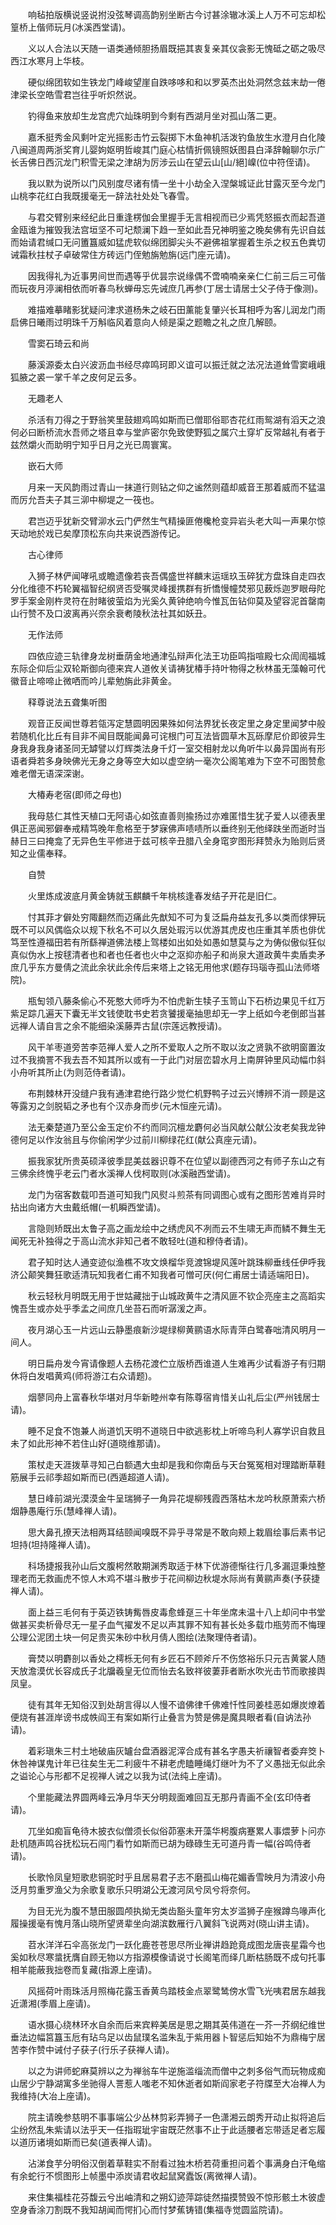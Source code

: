 <!-- { "loadSidebar": true } -->

　　响毡拍版横说竖说拊没弦琴调高韵别坐断古今讨甚涂辙冰溪上人万不可忘却松篁桥上偕师玩月(冰溪西堂请)。

　　义以人合法以天随一语类通倾胆扬眉既挹其衷复亲其仪衾影无愧砥之砺之吸尽西江水寒月上华枝。

　　硬似绵团软如生铁龙门峰峻望崖自跌哆哆和和以罗英杰出处洞然念兹末劫一倦津梁长空皓雪君岂往乎听炽然说。

　　钓得鱼来放却生龙宫虎穴灿珠明到今剩有西湖月坐对孤山落二更。

　　嘉禾挺秀金风剩叶定光摇影击竹云裂掷下木鱼神机活泼钓鱼放生水澄月白化陵八闽道周两浙奖育儿婴姁妪明哲峻其门庭心枯情折佩镜照妖图县白泽辞翰聊尔示广长舌佛日西沉龙门积雪无梁之津胡为厉涉云山在望云山[山/絕]嵲(位中符侄请)。

　　我以默为说所以门风别度尽诸有情一坐十小劫全入涅槃城证此甘露灭至今龙门山桃李花红白我既援毫无一辞法社处处飞春雪。

　　与君交臂别来经纪此日重逢楞伽会里握手无言相视而已少焉凭怒振衣而起吾道金瓯谁为摧毁我法宫垣坚不可圮颓澜下趋一至如此吾兄神明鉴之晚矣佛有先识自兹而始请君缄口无问簠簋威如猛虎软似绵团脚尖头不避佛祖掌握着生杀之权五色粪切诫霜秋拄杖子卓破常住方砖远门侄勉旃勉旃(远门座元请)。

　　因我得礼为近事男间世而遇等乎优昙宗说缘偶不啻喃喃亲亲仁仁前三后三可偕而玩夜月渟澜相依而听春鸟秋蝉毋忘先诫庶几再参(丁居士请居士父子侍于像测)。

　　难描难摹睹影犹疑问津求道杨朱之岐石田薰能复肇兴长耳相呼为客儿润龙门雨启佛日曦雨过明珠千万斛临风着意向人倾是渠之题瞻之礼之庶几解颐。

　　雪窦石琦云和尚

　　藤溪源委太白兴波沥血书经尽瘁鸣珂即义谊可以振迁就之法况法道耸雪窦峨峨狐腋之裘一掌千羊之皮何足云多。

　　无趣老人

　　杀活有刀得之于野翁笑里鼓翅鸡鸣如斯而已僧耶俗耶杏花红雨鸳湖有滔天之浪何必曰断桥流水吾师之塔且幸与堂庐密尔免致使野狐之属穴土穿圹反常越礼有者于兹然爝火而助明宁知乎日月之光已周寰寓。

　　嵌石大师

　　月来一天风韵雨过青山一抹道行则钻之仰之谧然则蕴却威音王那着威而不猛温而厉允吾夫子其三泖中柳堤之一筏也。

　　君岂迈乎犹新交臂泖水云门俨然生气精操匪倦欃枪变异岩头老大叫一声果尔惊天动地於戏已矣摩顶松东向共来说西游传记。

　　古心律师

　　入狮子林俨闻哮吼或瞻遗像若丧吾偶盛世祥麟末运瑶玖玉碎犹方盘珠自走四衣分化维德不朽轮翼福智纪纲贤否受嘱灵峰援携群有折憍慢幢焚邪见薮烁迦罗眼母陀罗手案金刚杵灵符在肘睹彼萤焰为光奚久黄钟绝响今惟瓦缶钻仰莫及望容泥首罄南山行赞不及口波离再兴奈余衰耇陵秋法社其如妖丑。

　　无作法师

　　四依应迹三轨律身龙树垂荫金地通津弘辩声化法王功臣鸣指喧殿七众訚訚福城东际企仰后尘双轮斯御向德来宾人道攸关请祷犹椿手持叶物得之秋林虽无藻翰可代徽音止啼啼止微哂而吟儿辈勉旃此非黄金。

　　释尊说法五聋集听图

　　观音正反闻世尊若瓴泻定慧圆明因果殊如何法界犹长夜定里之身定里闻梦中般若随机化比丘有目非不闻目既能闻鼻可诧根门可互法皆圆草木瓦砾摩尼价即彼异生身我身我身诸圣同无罅譬以灯辉类法身千灯一室交相射龙以角听牛以鼻异国尚有形语者舜若多身映佛光无身之身等空大如以虚空纳一毫次公阁笔难为下空不可图赞愈难老僧无语深深谢。

　　大椿寿老宿(即师之母也)

　　我母慈仁其性天植口无阿语心如弦直善则揄扬过亦难匿惜生犹子爱人以德表里俱正恶闻邪僻奉戒精笃晚年愈格至于梦寐佛声啧啧所以垂终别无他绎趺坐而逝时当赫日三曰掩龛了无异色生平修进于兹可核辛丑腊八全身窀穸图形拜赞永为贻则后贤知之业儒奉释。

　　自赞

　　火里炼成波底月黄金铸就玉麒麟千年桃核逢春发结子开花是旧仁。

　　忖其菲才僻处穷陬翻然而迈痛此先猷知不可为复泛扁舟益友孔多以类而俅狎玩既不可以风偶临众以规下秋名不可以久居处瑕污以优游其虎皮也庄重其羊质也俳优笃至性遵福田若有所繇禅道佛法楼上驾楼如出如处如愚如慧莫与之为俦似傲似狂似真似伪水上按毬清者也和者也任者也火中之沤抑亦船子和尚泉大道政黄牛卖盾卖矛庶几乎东方曼倩之流此余状此余传后来塔上之铭无用他求(题存玛瑙寺孤山法师塔院)。

　　瓶匋领八藤条偷心不死憨大师呼为不怕虎新生犊子玉笥山下石桥边果见千红万紫足踪几遍天下囊无半文钱使耽书史若贪饕援毫抽思却无一字上纸如今老倒郎当甚远禅人请自言之余不能细染溪藤弄古鼠(宗莲远教授请)。

　　风干羊枣道旁苦李范禅人爱人之所不爱取人之所不取以汝之贤孰不欲明窗置汝过不我摘詈不我去吾不知其所以或有一于此门对层峦碧水月上南屏钟里风动幅巾斜小舟听其所止(为则范侍者请)。

　　布荆棘林开没缝户我有通津君绝行路少觉伫机野鸭子过云兴博辨不消一顾是这等露刃之剑脱韬之矛也有个汉赤身而步(元木恒座元请)。

　　法无秦楚道乃至公金玉定价不约而同沉檀龙麝何必当风献公献公汝老矣我龙钟德何足以作汝翁且与你偷闲学少过前川柳绿花红(献公真座元请)。

　　振我家犹所贵英硕泽彼季昆美兹器识尊不在位望以副德西河之有师子东山之有三佛余终愧乎老云门者水溪禅人伐柯取则(冰溪融西堂请)。

　　龙门为宿客数载叩吾道可知我门风熨斗煎茶有同调图心或有之图形苦难肖异时拈出向诸方大虫戴纸帽(一机瞬西堂请)。

　　言隐则矫既出太鲁子高之画龙绘中之绣虎风不冽而云不生啸无声而鳞不舞生无闻死无补独得之于高山流水非知己者不敢轻吐(道和穆侍者请)。

　　君子知时达人通变迹似渔樵不攻文焕榴华竞渡锦堤风莲叶跳珠柳垂线任伊呼我济公颠笑舞狂歌适清玩知我者仁甫不知我者可憎可厌(何仁甫居士请适端阳日)。

　　秋云轻秋月明既无用于世姑藏拙于山城政黄牛之清风匪不钦企亮座主之高蹈实愧吾生或亦处乎季孟之间庶几坐苔石而听潺湲之声。

　　夜月湖心玉一片远山云静墨痕新沙堤绿柳黄鹂语水际青萍白鹭春咄清风明月一间人。

　　明日扁舟发今宵请像题人去杨花渡伫立版桥西谁道人生难再少试看游子有归期休将白发唱黄鸡(师将游江右众请题)。

　　烟蓼同舟上富春秋华堪对月华新睦州幸有陈尊宿肯惜关山礼后尘(严州钱居士请)。

　　睡不足食不饱兼人尚道饥天明不道晓日中欲逃影枕上听啼鸟利人寡学识自救且未了如此形神不若住山好(道晓维那请)。

　　策杖走天涯拨草寻知己白额遇大虫却是我和你南岳与天台冤冤相对理踏断草鞋筋展手云祁季超如斯而已(西遁超道人请)。

　　慧日峰前湖光漠漠金牛呈瑞狮子一角异花堤柳残霞西落枯木龙吟秋原萧索六桥烟静愚庵行乐(慧峰禅人请)。

　　思大鼻孔撩天法相两耳结颐闻嗅既不异乎寻常是不敢向颊上栽眉绘事后素书记坦持(坦持隆禅人请)。

　　科场捷报我孙山后文腹枵然敢期渊秀取适于林下优游德惭往行几多漏逗秉烛整理老而无救画虎不惊人木鸡不堪斗散步于花间柳边秋堤水际尚有黄鹂声奏(予获捷禅人请)。

　　面上益三毛何有于英迈铁铸觜唇皮毒愈蜂趸三十年坐席未温十八上却问中书堂做甚买卖析骨尽无一星子血气擢发不足以声其罪不知有甚长处多载巾瓶劳而不悔理公理公泥团土块一何足贵买朱砂中秋月倩人图绘(法聚理侍者请)。

　　膏焚以明麝剖以香处之樗栎无何有乡匠石不顾斧斤不伤悠裕乐只元吉黄裳人随天放澹漠优长容成氏子北牖羲皇无位而怡去名致祥彼萋菲者断水吹光击节而歌接舆凤皇。

　　徒有其年无知俗汉到处胡言得以人慢不谙佛律千佛难忏性同姜桂恶如爆炭燎着便烧有甚涯岸谤书成帙阎王有案如斯行止叠言为赞是佛是魔具眼者看(自讷法孙请)。

　　着彩瑱朱三村土地破庙灰罏台盘酒器泥滓合成有甚名字愚夫祈禳智者委弃筊卜休咎神谋鬼计年已往矣生无二利疲牛不耕老虎瞌睡绳灯继叶为不了义愚拙无似此余之谥论心与形都不足视禅人诫之以我为试(法纯上座请)。

　　个里能藏法界圆两峰云净月华天分明觌面难回互无那丹青画不全(玄印侍者请)。

　　兀坐如痴盲龟待木披衣似僧须长似俗茆塞未开藻华枵腹病蹇累人事煨萝卜问亦赴机随声鸣谷抚松玩石闯门看竹如斯而已胡为碌碌生无可道丹青一幅(谷鸣侍者请)。

　　长歌怜凤皇短歌悲铜驼时乎且居易君子志不磨孤山梅花媚香雪映月为清波小舟泛月剪重罗渔父为余歌复歌乐只明湖公无渡河凤兮凤兮将奈何。

　　为目无光为腹不慧田服圆颅执拗无类齿豁头童年穷太岁滥狮子座猴蹲鸟喙声化履操援毫有愧月落山晓所望贤辈坐向湖滨数雁行八翼斜飞说两对(晓山讲主请)。

　　苕水洋洋石伞高张龙门一跃化鹿苍苍思尽所业禅讲趋跄竟成图龙唐丧星霜今也奚如秋尽寒螀抚膺自顾无物以方指源模像请说寸长阁笔而绎几断枯肠既不成句托事相羊能蔽我拙卷而复藏(指源上座请)。

　　风摇荷叶雨珠活月照梅花露玉香黄鸟踏枝金点翠鹭鸶傍水雪飞光咦君居东越我近潇湘(季眉上座请)。

　　语水摄心绕林环水自余而后来宾粹美居是思之期其英伟道在一芥一芥纲纪维世垂法边幅筥簋玉卮有玷乌足以齿鼠璞名滥朱乱于紫用器卜智惩后知始不为鼎梅宁居苦李作赞中诫付子获子(行乐子获禅人请)。

　　以之为讲师蛇麻莫辨以之为禅翁车牛逆施滥缁流而僧中之刺多俗气而玩物成痴山居少宁静湖寓多坐驰得人詈惹人嗤老不知休逝者如斯阎家老子符牒至大冶禅人为我维持(大冶上座请)。

　　院主请晚参慈明不事事端公少丛林剪彩弄狮子一色潇湘云朗秀开动止拟将追后尘纷然乱朱紫请以法乎天一任指瑕玼宇宙既茫然事不止于此适腰者忘带适足者忘履以道历诸境如斯而已矣(道表禅人请)。

　　沾涕食芋分明俗汉倒着草鞋实不耐看过独木桥若荷重担问着个事满身白汗龟缩有余蛇行不惯图形上帧墨中添炭请君收起鼠窝蠹饭(离微禅人请)。

　　来住集福桂花芬馥云兮出岫清和之朔幻迹萍踪徒然描摸赞毁不惊形骸土木彼虚空身香涂刀割既不我知胡闻而愕扪心而忖梦蕉铸错(集福寺觉圆监院请)。

